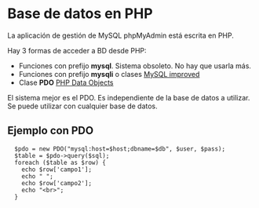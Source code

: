 Base de datos en PHP
====================

La aplicación de gestión de MySQL phpMyAdmin está escrita en PHP.

Hay 3 formas de acceder a BD desde PHP:
  - Funciones con prefijo **mysql**. Sistema obsoleto. No hay que usarla más.
  - Funciones con prefijo **mysqli** o clases [MySQL improved](http://php.net/manual/en/book.mysqli.php)
  - Clase **PDO** [PHP Data Objects](http://php.net/manual/en/book.pdo.php)

El sistema mejor es el PDO. Es independiente de la base de datos a utilizar. Se puede utilizar con cualquier base de datos.

## Ejemplo con PDO

      $pdo = new PDO("mysql:host=$host;dbname=$db", $user, $pass);
      $table = $pdo->query($sql);
      foreach ($table as $row) {
        echo $row['campo1'];
        echo " ";
        echo $row['campo2'];
        echo "<br>";
      }
